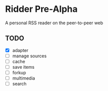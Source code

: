 # Ridder Pre-Alpha
A personal RSS reader on the peer-to-peer web

## TODO

- [x] adapter
- [ ] manage sources
- [ ] cache
- [ ] save items
- [ ] forkup
- [ ] multimedia
- [ ] search
